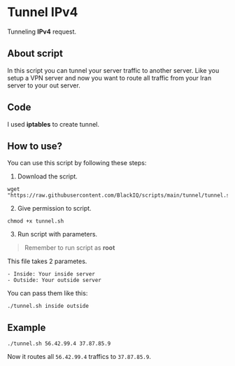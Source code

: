 # Tunnel IPv4

Tunneling **IPv4** request.

## About script

In this script you can tunnel your server traffic to another server. Like you setup a VPN server and now you want to route all traffic from your Iran server to your out server.

## Code

I used **iptables** to create tunnel.

## How to use?

You can use this script by following these steps:

1. Download the script.

```shell
wget "https://raw.githubusercontent.com/BlackIQ/scripts/main/tunnel/tunnel.sh"
```

2. Give permission to script.

```shell
chmod +x tunnel.sh
```

3. Run script with parameters.

> Remember to run script as **root**

This file takes 2 parametes.

    - Inside: Your inside server
    - Outside: Your outside server

You can pass them like this:

```shell
./tunnel.sh inside outside
```

## Example

```shell
./tunnel.sh 56.42.99.4 37.87.85.9
```

Now it routes all `56.42.99.4` traffics to `37.87.85.9`.

